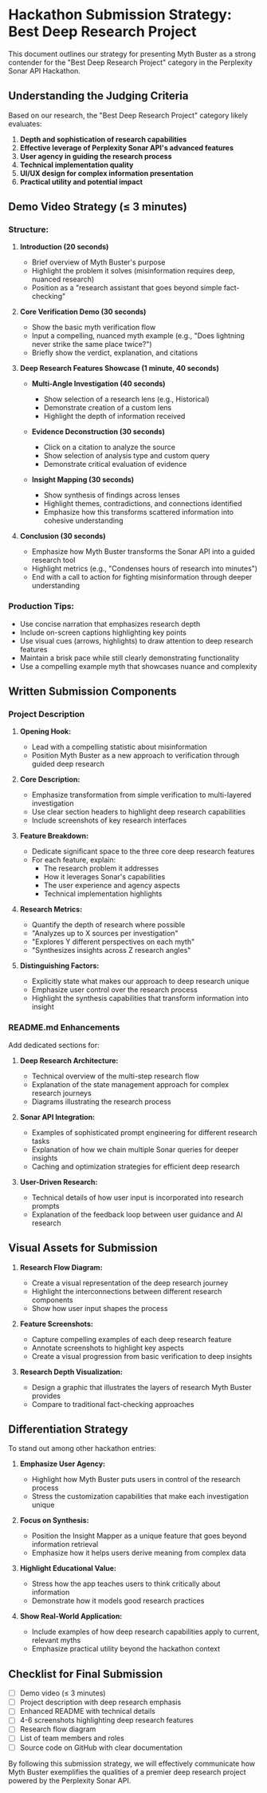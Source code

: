 # Hackathon Submission Strategy: Best Deep Research Project

This document outlines our strategy for presenting Myth Buster as a strong contender for the "Best Deep Research Project" category in the Perplexity Sonar API Hackathon.

## Understanding the Judging Criteria

Based on our research, the "Best Deep Research Project" category likely evaluates:

1. **Depth and sophistication of research capabilities**
2. **Effective leverage of Perplexity Sonar API's advanced features**
3. **User agency in guiding the research process**
4. **Technical implementation quality**
5. **UI/UX design for complex information presentation**
6. **Practical utility and potential impact**

## Demo Video Strategy (≤ 3 minutes)

### Structure:

1. **Introduction (20 seconds)**
   - Brief overview of Myth Buster's purpose
   - Highlight the problem it solves (misinformation requires deep, nuanced research)
   - Position as a "research assistant that goes beyond simple fact-checking"

2. **Core Verification Demo (30 seconds)**
   - Show the basic myth verification flow
   - Input a compelling, nuanced myth example (e.g., "Does lightning never strike the same place twice?")
   - Briefly show the verdict, explanation, and citations

3. **Deep Research Features Showcase (1 minute, 40 seconds)**
   - **Multi-Angle Investigation (40 seconds)**
     - Show selection of a research lens (e.g., Historical)
     - Demonstrate creation of a custom lens
     - Highlight the depth of information received

   - **Evidence Deconstruction (30 seconds)**
     - Click on a citation to analyze the source
     - Show selection of analysis type and custom query
     - Demonstrate critical evaluation of evidence

   - **Insight Mapping (30 seconds)**
     - Show synthesis of findings across lenses
     - Highlight themes, contradictions, and connections identified
     - Emphasize how this transforms scattered information into cohesive understanding

4. **Conclusion (30 seconds)**
   - Emphasize how Myth Buster transforms the Sonar API into a guided research tool
   - Highlight metrics (e.g., "Condenses hours of research into minutes")
   - End with a call to action for fighting misinformation through deeper understanding

### Production Tips:

- Use concise narration that emphasizes research depth
- Include on-screen captions highlighting key points
- Use visual cues (arrows, highlights) to draw attention to deep research features
- Maintain a brisk pace while still clearly demonstrating functionality
- Use a compelling example myth that showcases nuance and complexity

## Written Submission Components

### Project Description

1. **Opening Hook:**
   - Lead with a compelling statistic about misinformation
   - Position Myth Buster as a new approach to verification through guided deep research

2. **Core Description:**
   - Emphasize transformation from simple verification to multi-layered investigation
   - Use clear section headers to highlight deep research capabilities
   - Include screenshots of key research interfaces

3. **Feature Breakdown:**
   - Dedicate significant space to the three core deep research features
   - For each feature, explain:
     - The research problem it addresses
     - How it leverages Sonar's capabilities
     - The user experience and agency aspects
     - Technical implementation highlights

4. **Research Metrics:**
   - Quantify the depth of research where possible
   - "Analyzes up to X sources per investigation"
   - "Explores Y different perspectives on each myth"
   - "Synthesizes insights across Z research angles"

5. **Distinguishing Factors:**
   - Explicitly state what makes our approach to deep research unique
   - Emphasize user control over the research process
   - Highlight the synthesis capabilities that transform information into insight

### README.md Enhancements

Add dedicated sections for:

1. **Deep Research Architecture:**
   - Technical overview of the multi-step research flow
   - Explanation of the state management approach for complex research journeys
   - Diagrams illustrating the research process

2. **Sonar API Integration:**
   - Examples of sophisticated prompt engineering for different research tasks
   - Explanation of how we chain multiple Sonar queries for deeper insights
   - Caching and optimization strategies for efficient deep research

3. **User-Driven Research:**
   - Technical details of how user input is incorporated into research prompts
   - Explanation of the feedback loop between user guidance and AI research

## Visual Assets for Submission

1. **Research Flow Diagram:**
   - Create a visual representation of the deep research journey
   - Highlight the interconnections between different research components
   - Show how user input shapes the process

2. **Feature Screenshots:**
   - Capture compelling examples of each deep research feature
   - Annotate screenshots to highlight key aspects
   - Create a visual progression from basic verification to deep insights

3. **Research Depth Visualization:**
   - Design a graphic that illustrates the layers of research Myth Buster provides
   - Compare to traditional fact-checking approaches

## Differentiation Strategy

To stand out among other hackathon entries:

1. **Emphasize User Agency:**
   - Highlight how Myth Buster puts users in control of the research process
   - Stress the customization capabilities that make each investigation unique

2. **Focus on Synthesis:**
   - Position the Insight Mapper as a unique feature that goes beyond information retrieval
   - Emphasize how it helps users derive meaning from complex data

3. **Highlight Educational Value:**
   - Stress how the app teaches users to think critically about information
   - Demonstrate how it models good research practices

4. **Show Real-World Application:**
   - Include examples of how deep research capabilities apply to current, relevant myths
   - Emphasize practical utility beyond the hackathon context

## Checklist for Final Submission

- [ ] Demo video (≤ 3 minutes)
- [ ] Project description with deep research emphasis
- [ ] Enhanced README with technical details
- [ ] 4-6 screenshots highlighting deep research features
- [ ] Research flow diagram
- [ ] List of team members and roles
- [ ] Source code on GitHub with clear documentation

By following this submission strategy, we will effectively communicate how Myth Buster exemplifies the qualities of a premier deep research project powered by the Perplexity Sonar API.